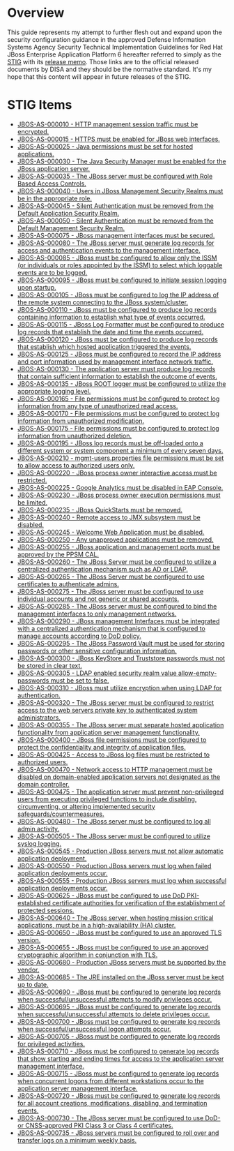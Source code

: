 Overview
========
This guide represents my attempt to further flesh out and expand
upon the security configuration guidance in the approved Defense
Information Systems Agency Security Technical Implementation
Guidelines for Red Hat JBoss Enterprise Application Platform 6
hereafter referred to simply as the
[STIG](http://iasecontent.disa.mil/stigs/zip/U_JBOSS_EAP_6-3_STIG_V1R1_STIG.zip/README.md)
with its [release
memo](http://iasecontent.disa.mil/stigs/pdf/u_JBoss_EAP_6-3_stig_release_memo.pdf).
Those links are to the official released documents by DISA and they
should be the normative standard.  It's my hope that this content
will appear in future releases of the STIG.

STIG Items
==========

* [JBOS-AS-000010 - HTTP management session traffic must be encrypted.](stig-items/JBOS-AS-000010/README.md)
* [JBOS-AS-000015 - HTTPS must be enabled for JBoss web interfaces.](stig-items/JBOS-AS-000015/README.md)
* [JBOS-AS-000025 - Java permissions must be set for hosted applications.](stig-items/JBOS-AS-000025/README.md)
* [JBOS-AS-000030 - The Java Security Manager must be enabled for the JBoss application server.](stig-items/JBOS-AS-000030/README.md)
* [JBOS-AS-000035 - The JBoss server must be configured with Role Based Access Controls.](stig-items/JBOS-AS-000035/README.md)
* [JBOS-AS-000040 - Users in JBoss Management Security Realms must be in the appropriate role.](stig-items/JBOS-AS-000040/README.md)
* [JBOS-AS-000045 - Silent Authentication must be removed from the Default Application Security Realm.](stig-items/JBOS-AS-000045/README.md)
* [JBOS-AS-000050 - Silent Authentication must be removed from the Default Management Security Realm.](stig-items/JBOS-AS-000050/README.md)
* [JBOS-AS-000075 - JBoss management interfaces must be secured.](stig-items/JBOS-AS-000045/README.md)
* [JBOS-AS-000080 - The JBoss server must generate log records for access and authentication events to the management interface.](stig-items/JBOS-AS-000080/README.md)
* [JBOS-AS-000085 - JBoss must be configured to allow only the ISSM (or individuals or roles appointed by the ISSM) to select which loggable events are to be logged.](stig-items/JBOS-AS-000085/README.md)
* [JBOS-AS-000095 - JBoss must be configured to initiate session logging upon startup.](stig-items/JBOS-AS-000095/README.md)
* [JBOS-AS-000105 - JBoss must be configured to log the IP address of the remote system connecting to the JBoss system/cluster.](stig-items/JBOS-AS-000105/README.md)
* [JBOS-AS-000110 - JBoss must be configured to produce log records containing information to establish what type of events occurred.](stig-items/JBOS-AS-000110/README.md)
* [JBOS-AS-000115 - JBoss Log Formatter must be configured to produce log records that establish the date and time the events occurred.](stig-items/JBOS-AS-000115/README.md)
* [JBOS-AS-000120 - JBoss must be configured to produce log records that establish which hosted application triggered the events.](stig-items/JBOS-AS-000120/README.md)
* [JBOS-AS-000125 - JBoss must be configured to record the IP address and port information used by management interface network traffic.](stig-items/JBOS-AS-000125/README.md)
* [JBOS-AS-000130 - The application server must produce log records that contain sufficient information to establish the outcome of events.](stig-items/JBOS-AS-000130/README.md)
* [JBOS-AS-000135 - JBoss ROOT logger must be configured to utilize the appropriate logging level.](stig-items/JBOS-AS-000135/README.md)
* [JBOS-AS-000165 - File permissions must be configured to protect log information from any type of unauthorized read access.](stig-items/JBOS-AS-000165/README.md)
* [JBOS-AS-000170 - File permissions must be configured to protect log information from unauthorized modification.](stig-items/JBOS-AS-000170/README.md)
* [JBOS-AS-000175 - File permissions must be configured to protect log information from unauthorized deletion.](stig-items/JBOS-AS-000175/README.md)
* [JBOS-AS-000195 - JBoss log records must be off-loaded onto a different system or system component a minimum of every seven days.](stig-items/JBOS-AS-000195/README.md)
* [JBOS-AS-000210 - mgmt-users.properties file permissions must be set to allow access to authorized users only.](stig-items/JBOS-AS-000210/README.md)
* [JBOS-AS-000220 - JBoss process owner interactive access must be restricted.](stig-items/JBOS-AS-000220/README.md)
* [JBOS-AS-000225 - Google Analytics must be disabled in EAP Console.](stig-items/JBOS-AS-000225/README.md)
* [JBOS-AS-000230 - JBoss process owner execution permissions must be limited.](stig-items/JBOS-AS-000230/README.md)
* [JBOS-AS-000235 - JBoss QuickStarts must be removed.](stig-items/JBOS-AS-000235/README.md)
* [JBOS-AS-000240 - Remote access to JMX subsystem must be disabled.](stig-items/JBOS-AS-000240/README.md)
* [JBOS-AS-000245 - Welcome Web Application must be disabled.](stig-items/JBOS-AS-000245/README.md)
* [JBOS-AS-000250 - Any unapproved applications must be removed.](stig-items/JBOS-AS-000250/README.md)
* [JBOS-AS-000255 - JBoss application and management ports must be approved by the PPSM CAL.](stig-items/JBOS-AS-000255/README.md)
* [JBOS-AS-000260 - The JBoss Server must be configured to utilize a centralized authentication mechanism such as AD or LDAP.](stig-items/JBOS-AS-000260/README.md)
* [JBOS-AS-000265 - The JBoss Server must be configured to use certificates to authenticate admins.](stig-items/JBOS-AS-000265/README.md)
* [JBOS-AS-000275 - The JBoss server must be configured to use individual accounts and not generic or shared accounts.](stig-items/JBOS-AS-000275/README.md)
* [JBOS-AS-000285 - The JBoss server must be configured to bind the management interfaces to only management networks.](stig-items/JBOS-AS-000285/README.md)
* [JBOS-AS-000290 - JBoss management Interfaces must be integrated with a centralized authentication mechanism that is configured to manage accounts according to DoD policy.](stig-items/JBOS-AS-000290/README.md)
* [JBOS-AS-000295 - The JBoss Password Vault must be used for storing passwords or other sensitive configuration information.](stig-items/JBOS-AS-000295/README.md)
* [JBOS-AS-000300 - JBoss KeyStore and Truststore passwords must not be stored in clear text.](stig-items/JBOS-AS-000300/README.md)
* [JBOS-AS-000305 - LDAP enabled security realm value allow-empty-passwords must be set to false.](stig-items/JBOS-AS-000305/README.md)
* [JBOS-AS-000310 - JBoss must utilize encryption when using LDAP for authentication.](stig-items/JBOS-AS-000310/README.md)
* [JBOS-AS-000320 - The JBoss server must be configured to restrict access to the web servers private key to authenticated system administrators.](stig-items/JBOS-AS-000320/README.md)
* [JBOS-AS-000355 - The JBoss server must separate hosted application functionality from application server management functionality.](stig-items/JBOS-AS-000355/README.md)
* [JBOS-AS-000400 - JBoss file permissions must be configured to protect the confidentiality and integrity of application files.](stig-items/JBOS-AS-000400/README.md)
* [JBOS-AS-000425 - Access to JBoss log files must be restricted to authorized users.](stig-items/JBOS-AS-000425/README.md)
* [JBOS-AS-000470 - Network access to HTTP management must be disabled on domain-enabled application servers not designated as the domain controller.](stig-items/JBOS-AS-000470/README.md)
* [JBOS-AS-000475 - The application server must prevent non-privileged users from executing privileged functions to include disabling, circumventing, or altering implemented security safeguards/countermeasures.](stig-items/JBOS-AS-000475/README.md)
* [JBOS-AS-000480 - The JBoss server must be configured to log all admin activity.](stig-items/JBOS-AS-000480/README.md)
* [JBOS-AS-000505 - The JBoss server must be configured to utilize syslog logging.](stig-items/JBOS-AS-000505/README.md)
* [JBOS-AS-000545 - Production JBoss servers must not allow automatic application deployment.](stig-items/JBOS-AS-000545/README.md)
* [JBOS-AS-000550 - Production JBoss servers must log when failed application deployments occur.](stig-items/JBOS-AS-000550/README.md)
* [JBOS-AS-000555 - Production JBoss servers must log when successful application deployments occur.](stig-items/JBOS-AS-000555/README.md)
* [JBOS-AS-000625 - JBoss must be configured to use DoD PKI-established certificate authorities for verification of the establishment of protected sessions.](stig-items/JBOS-AS-000625/README.md)
* [JBOS-AS-000640 - The JBoss server, when hosting mission critical applications, must be in a high-availability (HA) cluster.](stig-items/JBOS-AS-000640/README.md)
* [JBOS-AS-000650 - JBoss must be configured to use an approved TLS version.](stig-items/JBOS-AS-000650/README.md)
* [JBOS-AS-000655 - JBoss must be configured to use an approved cryptographic algorithm in conjunction with TLS.](stig-items/JBOS-AS-000655/README.md)
* [JBOS-AS-000680 - Production JBoss servers must be supported by the vendor.](stig-items/JBOS-AS-000680/README.md)
* [JBOS-AS-000685 - The JRE installed on the JBoss server must be kept up to date.](stig-items/JBOS-AS-000685/README.md)
* [JBOS-AS-000690 - JBoss must be configured to generate log records when successful/unsuccessful attempts to modify privileges occur.](stig-items/JBOS-AS-000690/README.md)
* [JBOS-AS-000695 - JBoss must be configured to generate log records when successful/unsuccessful attempts to delete privileges occur.](stig-items/JBOS-AS-000695/README.md)
* [JBOS-AS-000700 - JBoss must be configured to generate log records when successful/unsuccessful logon attempts occur.](stig-items/JBOS-AS-000700/README.md)
* [JBOS-AS-000705 - JBoss must be configured to generate log records for privileged activities.](stig-items/JBOS-AS-000705/README.md)
* [JBOS-AS-000710 - JBoss must be configured to generate log records that show starting and ending times for access to the application server management interface.](stig-items/JBOS-AS-000710/README.md)
* [JBOS-AS-000715 - JBoss must be configured to generate log records when concurrent logons from different workstations occur to the application server management interface.](stig-items/JBOS-AS-000715/README.md)
* [JBOS-AS-000720 - JBoss must be configured to generate log records for all account creations, modifications, disabling, and termination events.](stig-items/JBOS-AS-000720/README.md)
* [JBOS-AS-000730 - The JBoss server must be configured to use DoD- or CNSS-approved PKI Class 3 or Class 4 certificates.](stig-items/JBOS-AS-000730/README.md)
* [JBOS-AS-000735 - JBoss servers must be configured to roll over and transfer logs on a minimum weekly basis.](stig-items/JBOS-AS-000735/README.md)
